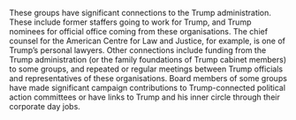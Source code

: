 These groups have significant connections to the Trump administration. These include former staffers going to work for Trump, and Trump nominees for official office coming from these organisations. The chief counsel for the American Centre for Law and Justice, for example, is one of Trump’s personal lawyers. Other connections include funding from the Trump administration (or the family foundations of Trump cabinet members) to some groups, and repeated or regular meetings between Trump officials and representatives of these organisations. Board members of some groups have made significant campaign contributions to Trump-connected political action committees or have links to Trump and his inner circle through their corporate day jobs. 

